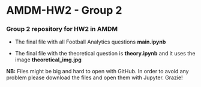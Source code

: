 # AMDM-HW2 - Group 2

### Group 2 repository for HW2 in AMDM

- The final file with all Football Analytics questions **main.ipynb**

- The final file with the theoretical question is **theory.ipynb** and it uses the image **theoretical_img.jpg**


**NB:** Files might be big and hard to open with GitHub. In order to avoid any problem please download the files and open them with Jupyter. Grazie!
